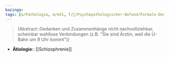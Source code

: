 ```yaml
---
bazinga: 
tags: [a/Pathologie, m/m31, f/💭/Psychopathologischer-Befund/Formale-Denkstörung]
---
```

> (Abstract::Gedanken und Zusammenhänge nicht nachvollziehbar, scheinbar wahllose Verbindungen (z.B. "Sie sind Ärztin, weil die U-Bahn um 9 Uhr kommt"))
- **Ätiologie**:: [[Schizophrenie]]